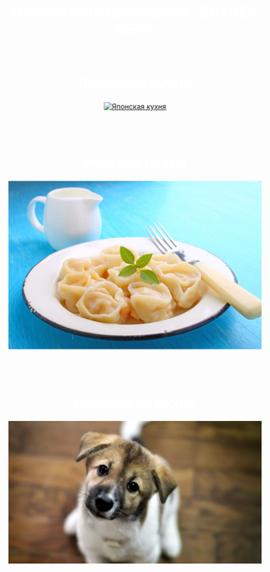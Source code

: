 
<HTML>

<HEAD>

<meta charset="utf-8">

</HEAD>

<BODY>

 <title>БИЗНЕС МЕН</title>

<script type="text/javascript">

name='Мы используем файлы сookie для того, чтобы предоставить вам больше возможностей при использовании сайтa';

alert(name); 

</script>

<h1 align="center"> Онлайн меню ресторана "БИЗНЕС МЕН"</h1>

<br>



<h1 align="center"> Японская кухня</h1>

<a href="susi.html"><p align="center"><img src="susi.jpg" alt="Японская кухня"></p></a>

<br><br>



<h1 align="center"> Русская кухня</h1>

<a href="pelmetosi.html"><p align="center"><img src="pelmetosi.jpg" alt="Русская кухня"></p></a>

<br><br>



<h1 align="center">Корейская кухня</h1>

<a href="sobaka.html"><p align="center"><img src="sobaka.jpg" alt="Корейская кухня"></p></a>



<br><br>

<body background="qwe.jpg">

<body text="WHITE">

</BODY>	
